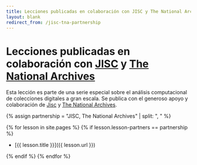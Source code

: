```yaml
---
title: Lecciones publicadas en colaboración con JISC y The National Archives
layout: blank
redirect_from: /jisc-tna-partnership
---
```


# Lecciones publicadas en colaboración con [JISC](https://www.jisc.ac.uk/) y [The National Archives](https://www.nationalarchives.gov.uk/)

<!-- Partnership blurb -->
Esta lección es parte de una serie especial sobre el análisis computacional de colecciones digitales a gran escala. Se publica con el generoso apoyo y colaboración de [Jisc](https://www.jisc.ac.uk/) y [The National Archives](https://www.nationalarchives.gov.uk/).

<!-- Defines an array to find the lessons that are part of the partnership -->
{% assign partnership = "JISC, The National Archives" | split: ", " %}

<!-- Loops through the lessons to find the ones that are part of the partnership -->
{% for lesson in site.pages %}
{% if lesson.lesson-partners == partnership %}

- [{{ lesson.title }}]({{ lesson.url }})

{% endif %}
{% endfor %}
